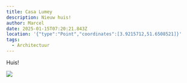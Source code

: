 ```yaml
---
title: Casa Lumey
description: Nieuw huis!
author: Marcel
date: 2025-01-15T07:20:21.843Z
location: '{"type":"Point","coordinates":[3.9215712,51.6508521]}'
tags:
  - Architectuur
---
```

Huis!

![](/static/img/gdv-eyes.png)
